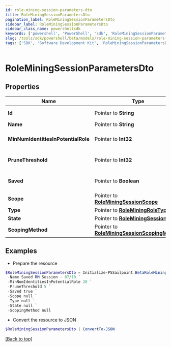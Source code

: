 ```yaml
---
id: role-mining-session-parameters-dto
title: RoleMiningSessionParametersDto
pagination_label: RoleMiningSessionParametersDto
sidebar_label: RoleMiningSessionParametersDto
sidebar_class_name: powershellsdk
keywords: ['powershell', 'PowerShell', 'sdk', 'RoleMiningSessionParametersDto'] 
slug: /tools/sdk/powershell/beta/models/role-mining-session-parameters-dto
tags: ['SDK', 'Software Development Kit', 'RoleMiningSessionParametersDto']
---
```



# RoleMiningSessionParametersDto

## Properties

Name | Type | Description | Notes
------------ | ------------- | ------------- | -------------
**Id** |  Pointer to **String** | The ID of the role mining session | [optional] 
**Name** |  Pointer to **String** | The session's saved name | [optional] 
**MinNumIdentitiesInPotentialRole** |  Pointer to **Int32** | Minimum number of identities in a potential role | [optional] 
**PruneThreshold** |  Pointer to **Int32** | The prune threshold to be used or null to calculate prescribedPruneThreshold | [optional] 
**Saved** |  Pointer to **Boolean** | The session's saved status | [optional] [default to $true]
**Scope** |  Pointer to [**RoleMiningSessionScope**](role-mining-session-scope) |  | [optional] 
**Type** |  Pointer to [**RoleMiningRoleType**](role-mining-role-type) |  | [optional] 
**State** |  Pointer to [**RoleMiningSessionState**](role-mining-session-state) |  | [optional] 
**ScopingMethod** |  Pointer to [**RoleMiningSessionScopingMethod**](role-mining-session-scoping-method) |  | [optional] 

## Examples

- Prepare the resource
```powershell
$RoleMiningSessionParametersDto = Initialize-PSSailpoint.BetaRoleMiningSessionParametersDto  -Id 9f36f5e5-1e81-4eca-b087-548959d91c71 `
 -Name Saved RM Session - 07/10 `
 -MinNumIdentitiesInPotentialRole 20 `
 -PruneThreshold 5 `
 -Saved true `
 -Scope null `
 -Type null `
 -State null `
 -ScopingMethod null
```

- Convert the resource to JSON
```powershell
$RoleMiningSessionParametersDto | ConvertTo-JSON
```


[[Back to top]](#) 

